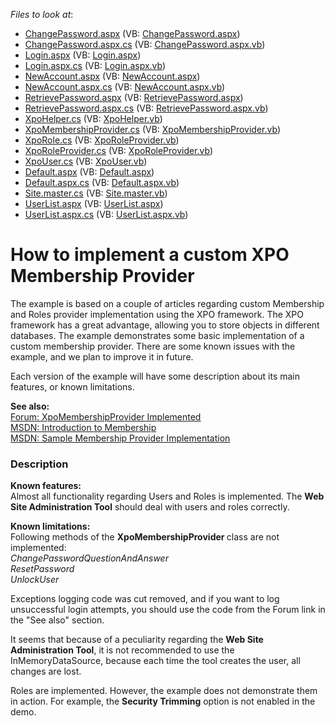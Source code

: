 <!-- default file list -->
*Files to look at*:

* [ChangePassword.aspx](./CS/WebSite/Account/ChangePassword.aspx) (VB: [ChangePassword.aspx](./VB/WebSite/Account/ChangePassword.aspx))
* [ChangePassword.aspx.cs](./CS/WebSite/Account/ChangePassword.aspx.cs) (VB: [ChangePassword.aspx.vb](./VB/WebSite/Account/ChangePassword.aspx.vb))
* [Login.aspx](./CS/WebSite/Account/Login.aspx) (VB: [Login.aspx](./VB/WebSite/Account/Login.aspx))
* [Login.aspx.cs](./CS/WebSite/Account/Login.aspx.cs) (VB: [Login.aspx.vb](./VB/WebSite/Account/Login.aspx.vb))
* [NewAccount.aspx](./CS/WebSite/Account/NewAccount.aspx) (VB: [NewAccount.aspx](./VB/WebSite/Account/NewAccount.aspx))
* [NewAccount.aspx.cs](./CS/WebSite/Account/NewAccount.aspx.cs) (VB: [NewAccount.aspx.vb](./VB/WebSite/Account/NewAccount.aspx.vb))
* [RetrievePassword.aspx](./CS/WebSite/Account/RetrievePassword.aspx) (VB: [RetrievePassword.aspx](./VB/WebSite/Account/RetrievePassword.aspx))
* [RetrievePassword.aspx.cs](./CS/WebSite/Account/RetrievePassword.aspx.cs) (VB: [RetrievePassword.aspx.vb](./VB/WebSite/Account/RetrievePassword.aspx.vb))
* [XpoHelper.cs](./CS/WebSite/App_Code/XpoHelper.cs) (VB: [XpoHelper.vb](./VB/WebSite/App_Code/XpoHelper.vb))
* [XpoMembershipProvider.cs](./CS/WebSite/App_Code/XpoMembershipProvider.cs) (VB: [XpoMembershipProvider.vb](./VB/WebSite/App_Code/XpoMembershipProvider.vb))
* [XpoRole.cs](./CS/WebSite/App_Code/XpoRole.cs) (VB: [XpoRoleProvider.vb](./VB/WebSite/App_Code/XpoRoleProvider.vb))
* [XpoRoleProvider.cs](./CS/WebSite/App_Code/XpoRoleProvider.cs) (VB: [XpoRoleProvider.vb](./VB/WebSite/App_Code/XpoRoleProvider.vb))
* [XpoUser.cs](./CS/WebSite/App_Code/XpoUser.cs) (VB: [XpoUser.vb](./VB/WebSite/App_Code/XpoUser.vb))
* [Default.aspx](./CS/WebSite/Default.aspx) (VB: [Default.aspx](./VB/WebSite/Default.aspx))
* [Default.aspx.cs](./CS/WebSite/Default.aspx.cs) (VB: [Default.aspx.vb](./VB/WebSite/Default.aspx.vb))
* [Site.master.cs](./CS/WebSite/Site.master.cs) (VB: [Site.master.vb](./VB/WebSite/Site.master.vb))
* [UserList.aspx](./CS/WebSite/UserList.aspx) (VB: [UserList.aspx](./VB/WebSite/UserList.aspx))
* [UserList.aspx.cs](./CS/WebSite/UserList.aspx.cs) (VB: [UserList.aspx.vb](./VB/WebSite/UserList.aspx.vb))
<!-- default file list end -->
# How to implement a custom XPO Membership Provider


<p>The example is based on a couple of articles regarding custom Membership and Roles provider implementation using the XPO framework. The XPO framework has a great advantage, allowing you to store objects in different databases. The example demonstrates some basic implementation of a custom membership provider. There are some known issues with the example, and we plan to improve it in future.</p><p>Each version of the example will have some description about its main features, or known limitations.</p><p><strong>See also:</strong><br />
<a href="http://community.devexpress.com/forums/p/87983/310475.aspx"><u>Forum: XpoMembershipProvider Implemented</u></a><br />
<a href="http://msdn.microsoft.com/en-us/library/yh26yfzy.aspx"><u>MSDN: Introduction to Membership</u></a><br />
<a href="http://msdn.microsoft.com/en-us/library/44w5aswa.aspx"><u>MSDN: Sample Membership Provider Implementation</u></a></p>


<h3>Description</h3>

<p><strong>Known features:<br />
</strong>Almost all functionality regarding Users and Roles is implemented. The <strong>Web Site Administration Tool</strong> should deal with users and roles correctly.</p><p><strong>Known limitations:</strong><br />
Following methods of the <strong>XpoMembershipProvider </strong>class are not implemented:<br />
<i>ChangePasswordQuestionAndAnswer<br />
ResetPassword<br />
UnlockUser</i></p><p>Exceptions logging code was cut removed, and if you want to log unsuccessful login attempts, you should use the code from the Forum link in the &quot;See also&quot; section.</p><p>It seems that because of a peculiarity regarding the <strong>Web Site Administration Tool</strong>, it is not recommended to use the InMemoryDataSource, because each time the tool creates the user, all changes are lost.</p><p>Roles are implemented. However, the example does not demonstrate them in action. For example, the <strong>Security Trimming</strong> option is not enabled in the demo.</p>

<br/>


